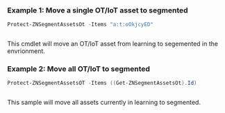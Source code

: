 ### Example 1: Move a single OT/IoT asset to segmented
```powershell
Protect-ZNSegmentAssetsOt -Items "a:t:oOkjcyED"
```

```output

```

This cmdlet will move an OT/IoT asset from learning to segemented in the envrionment.

### Example 2: Move all OT/IoT to segmented
```powershell
Protect-ZNSegmentAssetsOT -Items ((Get-ZNSegmentAssetsOt).Id)
```

```output

```

This sample will move all assets currently in learning to segmented.